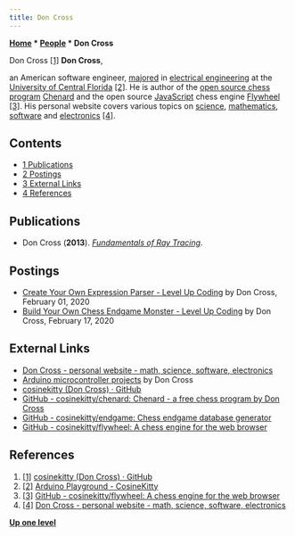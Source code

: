 ```yaml
---
title: Don Cross
---
```

**[Home](Home "Home") * [People](People "People") * Don Cross**

[](https://github.com/cosinekitty) Don Cross <a id="cite-note-1" href="#cite-ref-1">[1]</a>
**Don Cross**,

an American software engineer, [majored](https://en.wikipedia.org/wiki/Major_%28academic%29) in [electrical engineering](https://en.wikipedia.org/wiki/Electrical_engineering) at the [University of Central Florida](https://en.wikipedia.org/wiki/University_of_Central_Florida) <a id="cite-note-2" href="#cite-ref-2">[2]</a>.
He is author of the [open source chess program](Category:Open_Source "Category:Open Source") [Chenard](Chenard "Chenard") and the open source [JavaScript](JavaScript "JavaScript") chess engine [Flywheel](index.php?title=Flywheel&action=edit&redlink=1 "Flywheel (page does not exist)") <a id="cite-note-3" href="#cite-ref-3">[3]</a>. His personal website covers various topics on [science](https://en.wikipedia.org/wiki/Science), [mathematics](https://en.wikipedia.org/wiki/Mathematics), [software](Software "Software") and [electronics](https://en.wikipedia.org/wiki/Electronics) <a id="cite-note-4" href="#cite-ref-4">[4]</a>.

## Contents

- [1 Publications](#publications)
- [2 Postings](#postings)
- [3 External Links](#external-links)
- [4 References](#references)

## Publications

- Don Cross (**2013**). *[Fundamentals of Ray Tracing](http://cosinekitty.com/raytrace/)*.

## Postings

- [Create Your Own Expression Parser - Level Up Coding](https://levelup.gitconnected.com/create-your-own-expression-parser-d1f622077796) by Don Cross, February 01, 2020
- [Build Your Own Chess Endgame Monster - Level Up Coding](https://levelup.gitconnected.com/build-your-own-chess-endgame-monster-a3fb23bb3ec1) by Don Cross, February 17, 2020

## External Links

- [Don Cross - personal website - math, science, software, electronics](http://cosinekitty.com/)
- [Arduino microcontroller projects](http://cosinekitty.com/arduino.html) by Don Cross
- [cosinekitty (Don Cross) · GitHub](https://github.com/cosinekitty)
- [GitHub - cosinekitty/chenard: Chenard - a free chess program by Don Cross](https://github.com/cosinekitty/chenard)
- [GitHub - cosinekitty/endgame: Chess endgame database generator](https://github.com/cosinekitty/endgame)
- [GitHub - cosinekitty/flywheel: A chess engine for the web browser](https://github.com/cosinekitty/flywheel)

## References

1. <a id="cite-ref-1" href="#cite-note-1">[1]</a> [cosinekitty (Don Cross) · GitHub](https://github.com/cosinekitty)
1. <a id="cite-ref-2" href="#cite-note-2">[2]</a> [Arduino Playground - CosineKitty](http://playground.arduino.cc/Profiles/CosineKitty)
1. <a id="cite-ref-3" href="#cite-note-3">[3]</a> [GitHub - cosinekitty/flywheel: A chess engine for the web browser](https://github.com/cosinekitty/flywheel)
1. <a id="cite-ref-4" href="#cite-note-4">[4]</a> [Don Cross - personal website - math, science, software, electronics](http://cosinekitty.com/)

**[Up one level](People "People")**

